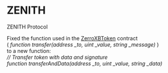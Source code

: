 # ZENITH
ZENITH Protocol

Fixed the function used in the <a href="https://etherscan.io/token/0xcd0a53685b594a543181e6203433766648a8cd43" target="_blank">ZerroXBToken</a> contract <br>
( <i>function transfer(address _to, uint _value, string _message)</i> )<br>
to a new function: <br>
<i>// Transfer token with data and signature<br>
function transferAndData(address _to, uint _value, string _data)</i><br>
